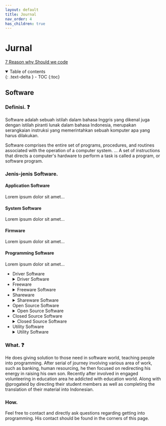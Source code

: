 ```yaml
---
layout: default
title: Journal
nav_order: 4
has_children: true
---
```


# Jurnal

[7 Reason why Should we code](https://docs.python.org/3/)


<details open markdown="block">
  <summary>
    Table of contents
  </summary>
  {: .text-delta }
- TOC
{:toc}
</details>

## Software
### Definisi. ❓
Software adalah sebuah istilah dalam bahasa Inggris yang dikenal juga dengan istilah piranti lunak dalam bahasa Indonesia, merupakan serangkaian instruksi yang memerintahkan sebuah komputer apa yang harus dilakukan.

Software comprises the entire set of programs, procedures, and routines associated with the operation of a computer system. ... A set of instructions that directs a computer's hardware to perform a task is called a program, or software program.

### Jenis-jenis Software.

#### Application Software
Lorem ipsum dolor sit amet...

#### System Software
Lorem ipsum dolor sit amet...

#### Firmware
Lorem ipsum dolor sit amet...

#### Programming Software
Lorem ipsum dolor sit amet...

- Driver Software	
	<details><summary markdown="span">Driver Software</summary>**Lorem ipsum dolor sit amet...**</details>
- Freeware	
	<details><summary markdown="span">Freeware Software</summary>**Lorem ipsum dolor sit amet...**</details>
- Shareware	
	<details><summary markdown="span">Shareware Software</summary>**Lorem ipsum dolor sit amet...**</details>
- Open Source Software	
	<details><summary markdown="span">Open Source Software</summary>**Lorem ipsum dolor sit amet...**</details>
- Closed Source Software	
	<details><summary markdown="span">Closed Source Software</summary>**Lorem ipsum dolor sit amet...**</details>
- Utility Software	
	<details><summary markdown="span">Utility Software</summary>**Lorem ipsum dolor sit amet...**</details>

### What. ❓
He does giving solution to those need in software world, teaching people into programming.
After serial of journey involving various area of work, such as banking, human resourcing, he then focused on redirecting his energy in raising his own son.
Recently after involved in engaged volunteering in education area he addicted with education world.
Along with @progateid by directing their student members as well as completing the translation of their material into Indonesian.

### How.
Feel free to contact and directly ask questions regarding getting into programming. His contact should be found in the corners of this page.
